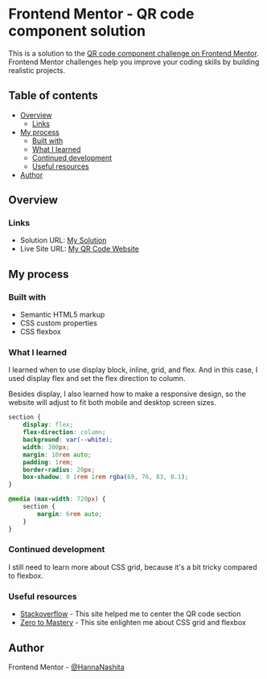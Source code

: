 # Frontend Mentor - QR code component solution

This is a solution to the [QR code component challenge on Frontend Mentor](https://www.frontendmentor.io/challenges/qr-code-component-iux_sIO_H). Frontend Mentor challenges help you improve your coding skills by building realistic projects. 

## Table of contents

- [Overview](#overview)
  - [Links](#links)
- [My process](#my-process)
  - [Built with](#built-with)
  - [What I learned](#what-i-learned)
  - [Continued development](#continued-development)
  - [Useful resources](#useful-resources)
- [Author](#author)

## Overview

### Links

- Solution URL: [My Solution](https://www.frontendmentor.io/solutions/responsive-qr-code-site-using-css-flexbox-K6QYFWH2e2)
- Live Site URL: [My QR Code Website](https://qr-code-frontendmentor-hanna.netlify.app/)

## My process

### Built with

- Semantic HTML5 markup
- CSS custom properties
- CSS flexbox

### What I learned

I learned when to use display block, inline, grid, and flex. And in this case, I used display flex and set the flex direction to column.

Besides display, I also learned how to make a responsive design, so the website will adjust to fit both mobile and desktop screen sizes.

```css
section {
    display: flex;
    flex-direction: column;
    background: var(--white);
    width: 300px;
    margin: 10rem auto;
    padding: 1rem;
    border-radius: 20px;
    box-shadow: 0 1rem 1rem rgba(69, 76, 83, 0.1);
}

@media (max-width: 720px) {
    section {
        margin: 6rem auto;
    }
}
```

### Continued development

I still need to learn more about CSS grid, because it's a bit tricky compared to flexbox.

### Useful resources

- [Stackoverflow](https://stackoverflow.com/questions/48714783/cant-center-a-section-in-css) - This site helped me to center the QR code section
- [Zero to Mastery](https://zerotomastery.io/blog/css-grid-vs-flexbox/#How-CSS-Grid-handles-layout-control) - This site enlighten me about CSS grid and flexbox

## Author

Frontend Mentor - [@HannaNashita](https://www.frontendmentor.io/profile/hannanashita)